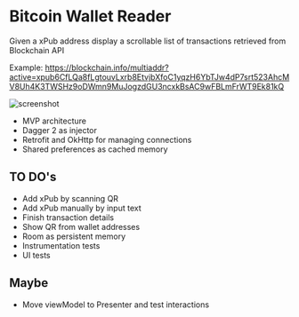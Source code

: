 # Bitcoin Wallet Reader

Given a xPub address display a scrollable list of transactions retrieved from Blockchain API

Example:
https://blockchain.info/multiaddr?active=xpub6CfLQa8fLgtouvLxrb8EtvjbXfoC1yqzH6YbTJw4dP7srt523AhcMV8Uh4K3TWSHz9oDWmn9MuJogzdGU3ncxkBsAC9wFBLmFrWT9Ek81kQ

![screenshot](./captures/bitcoin_wallet_capture.png?raw=true)

* MVP architecture
* Dagger 2 as injector
* Retrofit and OkHttp for managing connections
* Shared preferences as cached memory

## TO DO's
* Add xPub by scanning QR
* Add xPub manually by input text
* Finish transaction details
* Show QR from wallet addresses
* Room as persistent memory
* Instrumentation tests
* UI tests

## Maybe
* Move viewModel to Presenter and test interactions

